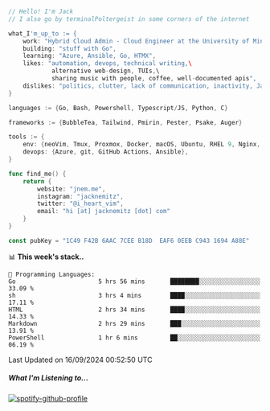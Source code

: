 ```go
// Hello! I'm Jack
// I also go by terminalPoltergeist in some corners of the internet

what_I'm_up_to := {
    work: "Hybrid Cloud Admin - Cloud Engineer at the University of Minnesota",
    building: "stuff with Go",
    learning: "Azure, Ansible, Go, HTMX",
    likes: "automation, devops, technical writing,\
            alternative web-design, TUIs,\
            sharing music with people, coffee, well-documented apis",
    dislikes: "politics, clutter, lack of communication, inactivity, Java",
}

languages := {Go, Bash, Powershell, Typescript/JS, Python, C}

frameworks := {BubbleTea, Tailwind, Pmirin, Pester, Psake, Auger}

tools := {
    env: {neoVim, Tmux, Proxmox, Docker, macOS, Ubuntu, RHEL 9, Nginx, DigitalOcean, Cloudflare},
    devops: {Azure, git, GitHub Actions, Ansible},
}

func find_me() {
    return {
        website: "jnem.me",
        instagram: "jacknemitz",
        twitter: "@i_heart_vim",
        email: "hi [at] jacknemitz [dot] com"
    }
}

const pubKey = "1C49 F42B 6AAC 7CEE B18D  EAF6 0EEB C943 1694 A88E"
```

<!--START_SECTION:waka-->
📊 **This week's stack..** 

```text
💬 Programming Languages: 
Go                       5 hrs 56 mins       ████████░░░░░░░░░░░░░░░░░   33.09 % 
sh                       3 hrs 4 mins        ████░░░░░░░░░░░░░░░░░░░░░   17.11 % 
HTML                     2 hrs 34 mins       ████░░░░░░░░░░░░░░░░░░░░░   14.33 % 
Markdown                 2 hrs 29 mins       ███░░░░░░░░░░░░░░░░░░░░░░   13.91 % 
PowerShell               1 hr 6 mins         ██░░░░░░░░░░░░░░░░░░░░░░░   06.19 % 
```


 Last Updated on 16/09/2024 00:52:50 UTC
<!--END_SECTION:waka-->

##### What I'm Listening to...

[![spotify-github-profile](https://jnem.me/listening-item?maxAge=2592000)](https://jnem.me/listening)
